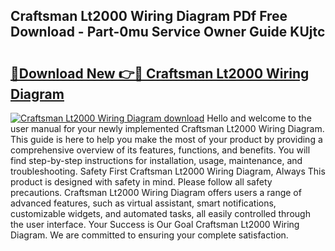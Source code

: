 ## Craftsman Lt2000 Wiring Diagram PDf Free Download - Part-0mu Service Owner Guide KUjtc

# <h2><a href="http://dfu956w.blite.top/?on=Craftsman+Lt2000+Wiring+Diagram">🔗Download New 👉🔴 Craftsman Lt2000 Wiring Diagram</a></h2>

[![Craftsman Lt2000 Wiring Diagram download](https://i.imgur.com/lujVjoI.png)](http://dfu956w.blite.top/?on=Craftsman+Lt2000+Wiring+Diagram)
Hello and welcome to the user manual for your newly implemented Craftsman Lt2000 Wiring Diagram. This guide is here to help you make the most of your product by providing a comprehensive overview of its features, functions, and benefits. You will find step-by-step instructions for installation, usage, maintenance, and troubleshooting. Safety First Craftsman Lt2000 Wiring Diagram, Always This product is designed with safety in mind. Please follow all safety precautions. Craftsman Lt2000 Wiring Diagram offers users a range of advanced features, such as virtual assistant, smart notifications, customizable widgets, and automated tasks, all easily controlled through the user interface. Your Success is Our Goal Craftsman Lt2000 Wiring Diagram. We are committed to ensuring your complete satisfaction.
